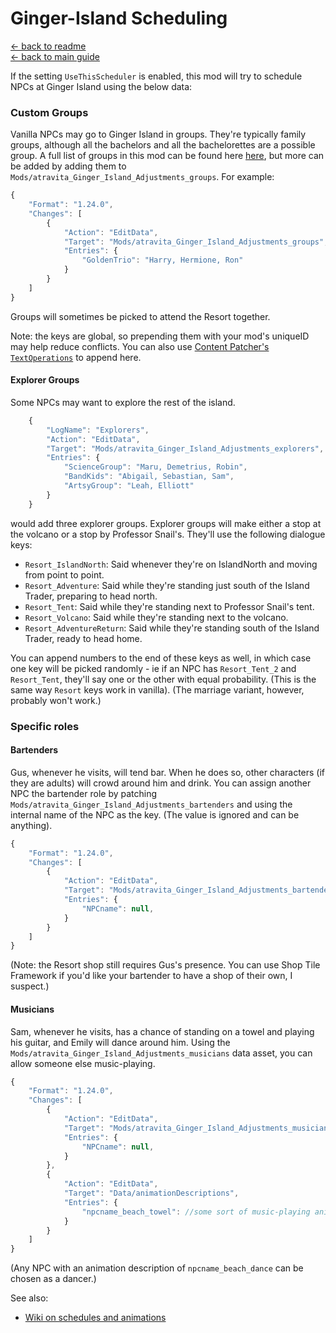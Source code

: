 ﻿Ginger-Island Scheduling
=======================

[← back to readme](../../README.md) <br/>
[← back to main guide](../README.md)

If the setting `UseThisScheduler` is enabled, this mod will try to schedule NPCs at Ginger Island using the below data:

### Custom Groups

Vanilla NPCs may go to Ginger Island in groups. They're typically family groups, although all the bachelors and all the bachelorettes are a possible group. A full list of groups in this mod can be found here [here](https://github.com/atravita-mods/Ginger-Island-Mainland-Adjustments/blob/master/Ginger%20Island%20Mainland%20Adjustments/assets/defaultGroupings.json), but more can be added by adding them to `Mods/atravita_Ginger_Island_Adjustments_groups`. For example:

```js
{
	"Format": "1.24.0",
	"Changes": [
		{
			"Action": "EditData",
			"Target": "Mods/atravita_Ginger_Island_Adjustments_groups",
			"Entries": {
				"GoldenTrio": "Harry, Hermione, Ron"
			}
		}
	]
}
```

Groups will sometimes be picked to attend the Resort together.

Note: the keys are global, so prepending them with your mod's uniqueID may help reduce conflicts. You can also use [Content Patcher's `TextOperations`](https://github.com/Pathoschild/StardewMods/blob/develop/ContentPatcher/docs/author-guide.md#text-operations) to append here.

#### Explorer Groups

Some NPCs may want to explore the rest of the island. 

```js
    {
        "LogName": "Explorers",
        "Action": "EditData",
        "Target": "Mods/atravita_Ginger_Island_Adjustments_explorers", // Explorers go to IslandNorth and either the tent or the volcano
        "Entries": {
            "ScienceGroup": "Maru, Demetrius, Robin",
            "BandKids": "Abigail, Sebastian, Sam",
            "ArtsyGroup": "Leah, Elliott"
        }
    }
```

would add three explorer groups. Explorer groups will make either a stop at the volcano or a stop by Professor Snail's. They'll use the following dialogue keys:

* `Resort_IslandNorth`: Said whenever they're on IslandNorth and moving from point to point.
* `Resort_Adventure`: Said while they're standing just south of the Island Trader, preparing to head north.
* `Resort_Tent`: Said while they're standing next to Professor Snail's tent.
* `Resort_Volcano`: Said while they're standing next to the volcano.
* `Resort_AdventureReturn`: Said while they're standing south of the Island Trader, ready to head home.

You can append numbers to the end of these keys as well, in which case one key will be picked randomly - ie if an NPC has `Resort_Tent_2` and `Resort_Tent`, they'll say one or the other with equal probability. (This is the same way `Resort` keys work in vanilla). (The marriage variant, however, probably won't work.)

### Specific roles

#### Bartenders

Gus, whenever he visits, will tend bar. When he does so, other characters (if they are adults) will crowd around him and drink. You can assign another NPC the bartender role by patching `Mods/atravita_Ginger_Island_Adjustments_bartenders` and using the internal name of the NPC as the key. (The value is ignored and can be anything).

```js
{
	"Format": "1.24.0",
	"Changes": [
		{
			"Action": "EditData",
			"Target": "Mods/atravita_Ginger_Island_Adjustments_bartenders",
			"Entries": {
				"NPCname": null,
			}
		}
	]
}
```

(Note: the Resort shop still requires Gus's presence. You can use Shop Tile Framework if you'd like your bartender to have a shop of their own, I suspect.)

#### Musicians

Sam, whenever he visits, has a chance of standing on a towel and playing his guitar, and Emily will dance around him. Using the `Mods/atravita_Ginger_Island_Adjustments_musicians` data asset, you can allow someone else music-playing. 

```js
{
	"Format": "1.24.0",
	"Changes": [
		{
			"Action": "EditData",
			"Target": "Mods/atravita_Ginger_Island_Adjustments_musicians",
			"Entries": {
				"NPCname": null,
			}
		},
		{
			"Action": "EditData",
			"Target": "Data/animationDescriptions",
			"Entries": {
				"npcname_beach_towel": //some sort of music-playing animation.
			}
		}
	]
}
```

(Any NPC with an animation description of `npcname_beach_dance` can be chosen as a dancer.) 

See also:

* [Wiki on schedules and animations](https://stardewvalleywiki.com/Modding:Schedule_data#Schedule_points)